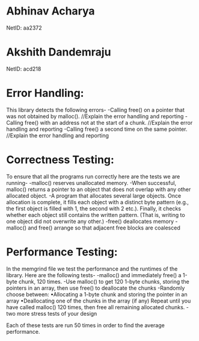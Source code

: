 # Abhinav Acharya 
NetID: aa2372
# Akshith Dandemraju
NetID: acd218

# Error Handling:
This library detects the following errors-
    -Calling free() on a pointer that was not obtained by malloc().
        //Explain the error handling and reporting
    -Calling free() with an address not at the start of a chunk.
        //Explain the error handling and reporting
    -Calling free() a second time on the same pointer.
        //Explain the error handling and reporting
# Correctness Testing:
To ensure that all the programs run correctly here are the tests we are running-
    -malloc() reserves unallocated memory.
    -When successful, malloc() returns a pointer to an object that does not overlap with any other allocated object.
    -A program that allocates several large objects. Once allocation is complete, it fills each object with a distinct byte pattern (e.g., the first object is filled with 1, the second with 2 etc.). Finally, it checks whether each object still contains the written pattern. (That is, writing to one object did not overwrite any other.)
    -free() deallocates memory
    -malloc() and free() arrange so that adjacent free blocks are coalesced

# Performance Testing:
In the memgrind file we test the performance and the runtimes of the library. Here are the following tests-
    -malloc() and immediately free() a 1-byte chunk, 120 times.
    -Use malloc() to get 120 1-byte chunks, storing the pointers in an array, then use free() to deallocate the chunks
    -Randomly choose between:
        •Allocating a 1-byte chunk and storing the pointer in an array
        •Deallocating one of the chunks in the array (if any)
    Repeat until you have called malloc() 120 times, then free all remaining allocated chunks.
    -two more stress tests of your design

Each of these tests are run 50 times in order to find the average performance.